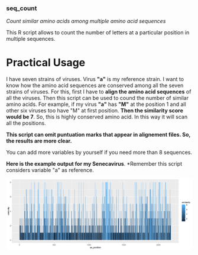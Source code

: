 ### seq_count

*Count similar amino acids among multiple amino acid sequences*

This R script allows to count the number of letters at a particular position in multiple sequences. 

# Practical Usage
I have seven strains of viruses. Virus **"a"** is my reference strain. I want to know how the amino acid sequences are conserved among all the seven strains of viruses. For this, first I have to **align the amino acid sequences** of all the viruses. Then this script can be used to cound the number of similar amino acids. For example, if my virus **"a"** has **"M"** at the position 1 and all other six viruses too have "M" at first position. **Then the similarity score would be 7**. So, this is highly conserved amino acid. In this way it will scan all the positions. 

**This script can omit puntuation marks that appear in alignement files. So, the results are more clear.** 


You can add more variables by yourself if you need more than 8 sequences.

**Here is the example output for my Senecavirus**. 
*Remember this script considers variable "a" as reference. 


![alt text](Rplot.png "Description goes here")

